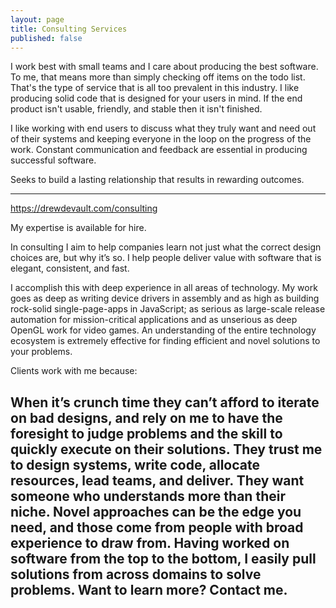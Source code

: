 ```yaml
---
layout: page
title: Consulting Services
published: false
---
```


I work best with small teams and I care about producing the best software. To me, that means more than simply checking off items on the todo list. That's the type of service that is all too prevalent in this industry. I like producing solid code that is designed for your users in mind.  If the end product isn't usable, friendly, and stable then it isn't finished.  

I like working with end users to discuss what they truly want and need out of their systems and keeping everyone in the loop on the progress of the work. Constant communication and feedback are essential in producing successful software.

Seeks to build a lasting relationship that results in rewarding outcomes.



--------------------
https://drewdevault.com/consulting

My expertise is available for hire.

In consulting I aim to help companies learn not just what the correct design choices are, but why it’s so. I help people deliver value with software that is elegant, consistent, and fast.

I accomplish this with deep experience in all areas of technology. My work goes as deep as writing device drivers in assembly and as high as building rock-solid single-page-apps in JavaScript; as serious as large-scale release automation for mission-critical applications and as unserious as deep OpenGL work for video games. An understanding of the entire technology ecosystem is extremely effective for finding efficient and novel solutions to your problems.

Clients work with me because:

When it’s crunch time they can’t afford to iterate on bad designs, and rely on me to have the foresight to judge problems and the skill to quickly execute on their solutions. They trust me to design systems, write code, allocate resources, lead teams, and deliver.
They want someone who understands more than their niche. Novel approaches can be the edge you need, and those come from people with broad experience to draw from. Having worked on software from the top to the bottom, I easily pull solutions from across domains to solve problems.
Want to learn more? Contact me.
--------------------
